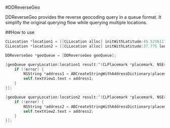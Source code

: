#DDReverseGeo

DDReverseGeo provides the reverse geocoding query in a queue format. It simplify the original querying flow while querying multiple locations.

##How to use
```objective-c
CLLocation *location1 = [[CLLocation alloc] initWithLatitude:45.5236111 longitude:-122.675];
CLLocation *location2 = [[CLLocation alloc] initWithLatitude:37.775 longitude:-122.4183333];

DDReverseGeo *geoQueue = [DDReverseGeo geoQueue];

[geoQueue queryLocation:location1 result:^(CLPlacemark *placemark, NSError *error) {
    if (!error) {
        NSString *address1 = ABCreateStringWithAddressDictionary(placemark.addressDictionary, NO);
        self.textView1.text = address1;
    }
}];

[geoQueue queryLocation:location2 result:^(CLPlacemark *placemark, NSError *error) {
    if (!error) {
        NSString *address2 = ABCreateStringWithAddressDictionary(placemark.addressDictionary, NO);
        self.textView2.text = address2;
    }
}];
```
